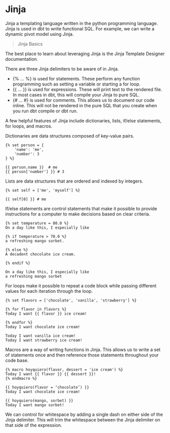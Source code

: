 # Jinja 

Jinja a templating language written in the python programming language. Jinja is used in dbt to write functional SQL. For example, we can write a dynamic pivot model using Jinja.

>Jinja Basics

The best place to learn about leveraging Jinja is the Jinja Template Designer documentation.

There are three Jinja delimiters to be aware of in Jinja.

- {% … %} is used for statements. These perform any function programming such as setting a variable or starting a for loop.
- {{ … }} is used for expressions. These will print text to the rendered file. In most cases in dbt, this will compile your Jinja to pure SQL.
- {# … #} is used for comments. This allows us to document our code inline. This will not be rendered in the pure SQL that you create when you run dbt compile or dbt run.

A few helpful features of Jinja include dictionaries, lists, if/else statements, for loops, and macros.

Dictionaries are data structures composed of key-value pairs. 
```jinja
{% set person = {
    'name': 'me',
    'number': 3
} %}

{{ person.name }}  # me
{{ person['number'] }} # 3
```
Lists are data structures that are ordered and indexed by integers. 
```jinja
{% set self = ['me', 'myself'] %}

{{ self[0] }} # me
```
If/else statements are control statements that make it possible to provide instructions for a computer to make decisions based on clear criteria. 
```jinja
{% set temperature = 80.0 %}
On a day like this, I especially like

{% if temperature > 70.0 %}
a refreshing mango sorbet.

{% else %}
A decadent chocolate ice cream.

{% endif %}

On a day like this, I especially like
a refreshing mango sorbet
```
For loops make it possible to repeat a code block while passing different values for each iteration through the loop.
```jinja
{% set flavors = ['chocolate', 'vanilla', 'strawberry'] %}

{% for flavor in flavors %}
Today I want {{ flavor }} ice cream!

{% endfor %}
Today I want chocolate ice cream!

Today I want vanilla ice cream!
Today I want strawberry ice cream!
```
Macros are a way of writing functions in Jinja. This allows us to write a set of statements once and then reference those statements throughout your code base.
```jinja
{% macro hoyquiero(flavor, dessert = 'ice cream') %}
Today I want {{ flavor }} {{ dessert }}!
{% endmacro %}

{{ hoyquiero(flavor = ‘chocolate’) }}
Today I want chocolate ice cream!

{{ hoyquiero(mango, sorbet) }}
Today I want mango sorbet!
```
We can control for whitespace by adding a single dash on either side of the Jinja delimiter. This will trim the whitespace between the Jinja delimiter on that side of the expression.
```jinja

```





